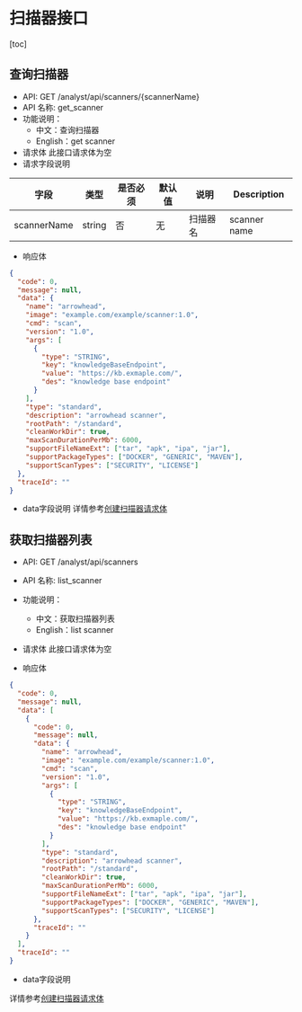 # 扫描器接口

[toc]

## 查询扫描器

- API: GET /analyst/api/scanners/{scannerName}
- API 名称: get_scanner
- 功能说明：
    - 中文：查询扫描器
    - English：get scanner
- 请求体 此接口请求体为空
- 请求字段说明

| 字段          | 类型     | 是否必须 | 默认值 | 说明   | Description  |
|-------------|--------|------|-----|------|--------------|
| scannerName | string | 否    | 无   | 扫描器名 | scanner name |

- 响应体

```json
{
  "code": 0,
  "message": null,
  "data": {
    "name": "arrowhead",
    "image": "example.com/example/scanner:1.0",
    "cmd": "scan",
    "version": "1.0",
    "args": [
      {
        "type": "STRING",
        "key": "knowledgeBaseEndpoint",
        "value": "https://kb.exmaple.com/",
        "des": "knowledge base endpoint"
      }
    ],
    "type": "standard",
    "description": "arrowhead scanner",
    "rootPath": "/standard",
    "cleanWorkDir": true,
    "maxScanDurationPerMb": 6000,
    "supportFileNameExt": ["tar", "apk", "ipa", "jar"],
    "supportPackageTypes": ["DOCKER", "GENERIC", "MAVEN"],
    "supportScanTypes": ["SECURITY", "LICENSE"]
  },
  "traceId": ""
}
 ```

- data字段说明
详情参考[创建扫描器请求体](./scanner.md?id=创建扫描器)


## 获取扫描器列表

- API: GET /analyst/api/scanners
- API 名称: list_scanner
- 功能说明：
    - 中文：获取扫描器列表
    - English：list scanner
- 请求体 此接口请求体为空

- 响应体

```json
{
  "code": 0,
  "message": null,
  "data": [
    {
      "code": 0,
      "message": null,
      "data": {
        "name": "arrowhead",
        "image": "example.com/example/scanner:1.0",
        "cmd": "scan",
        "version": "1.0",
        "args": [
          {
            "type": "STRING",
            "key": "knowledgeBaseEndpoint",
            "value": "https://kb.exmaple.com/",
            "des": "knowledge base endpoint"
          }
        ],
        "type": "standard",
        "description": "arrowhead scanner",
        "rootPath": "/standard",
        "cleanWorkDir": true,
        "maxScanDurationPerMb": 6000,
        "supportFileNameExt": ["tar", "apk", "ipa", "jar"],
        "supportPackageTypes": ["DOCKER", "GENERIC", "MAVEN"],
        "supportScanTypes": ["SECURITY", "LICENSE"]
      },
      "traceId": ""
    }
  ],
  "traceId": ""
}
```

- data字段说明

详情参考[创建扫描器请求体](./scanner.md?id=创建扫描器)
